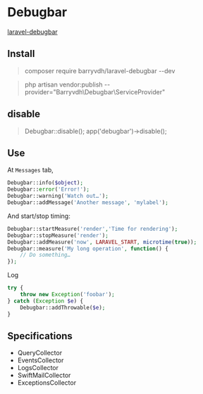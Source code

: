 # Debugbar
[laravel-debugbar](https://github.com/barryvdh/laravel-debugbar)

## Install
> composer require barryvdh/laravel-debugbar --dev

> php artisan vendor:publish --provider="Barryvdh\Debugbar\ServiceProvider"

## disable
> Debugbar::disable();
> app('debugbar')->disable();

## Use
At `Messages` tab,
```php
Debugbar::info($object);
Debugbar::error('Error!');
Debugbar::warning('Watch out…');
Debugbar::addMessage('Another message', 'mylabel');
```

And start/stop timing:
```php
Debugbar::startMeasure('render','Time for rendering');
Debugbar::stopMeasure('render');
Debugbar::addMeasure('now', LARAVEL_START, microtime(true));
Debugbar::measure('My long operation', function() {
    // Do something…
});
```

Log
```php
try {
    throw new Exception('foobar');
} catch (Exception $e) {
    Debugbar::addThrowable($e);
}
```

## Specifications
- QueryCollector
- EventsCollector
- LogsCollector
- SwiftMailCollector
- ExceptionsCollector
